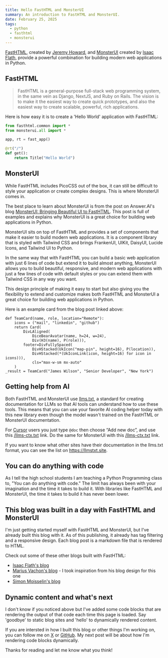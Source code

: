 ```yaml
---
title: Hello FastHTML and MonsterUI
summary: An introduction to FastHTML and MonsterUI.
date: February 25, 2025
tags:
  - python
  - fasthtml
  - monsterui
---
```


[FastHTML](https://fastht.ml), created by [Jeremy Howard](https://x.com/jeremyphoward), and [MonsterUI](https://monsterui.answer.ai) created by [Isaac Flath](https://x.com/isaac_flath), provide a powerful combination for building modern web applications in Python.

## FastHTML

>FastHTML is a general-purpose full-stack web programming system, in the same vein as Django, NextJS, and Ruby on Rails. The vision is to make it the easiest way to create quick prototypes, and also the easiest way to create scalable, powerful, rich applications.

Here is how easy it is to create a 'Hello World' application with FastHTML:
```python
from fasthtml.common import *
from monsterui.all import *

app, rt = fast_app()

@rt("/")
def get():
    return Title("Hello World")
```

## MonsterUI

While FastHTML includes PicoCSS out of the box, it can still be difficult to style your application or create complex designs. This is where MonsterUI comes in.

The best place to learn about MonsterUI is from the post on Answer.AI's blog [MonsterUI: Bringing Beautiful UI to FastHTML](https://www.answer.ai/posts/2025-01-15-monsterui.html). This post is full of examples and explains why MonsterUI is a great choice for building web applications in Python.

MonsterUI sits on top of FastHTML and provides a set of components that make it easier to build modern web applications. It is a component library that is styled with Tailwind CSS and brings FrankenUI, UIKit, DaisyUI, Lucide Icons, and Tailwind UI to Python.

In the same way that with FastHTML you can build a basic web application with just 6 lines of code but extend it to build almost anything, MonsterUI allows you to build beautiful, responsive, and modern web applications with just a few lines of code with default styles or you can extend them with Tailwind CSS in any way you want.

This design principle of making it easy to start but also giving you the flexibility to extend and customize makes both FastHTML and MonsterUI a great choice for building web applications in Python.

Here is an example card from the blog post linked above:
```python:show:run
def TeamCard(name, role, location="Remote"):
    icons = ("mail", "linkedin", "github")
    return Card(
        DivLAligned(
            DiceBearAvatar(name, h=24, w=24),
            Div(H3(name), P(role))),
        footer=DivFullySpaced(
            DivHStacked(UkIcon("map-pin", height=16), P(location)),
            DivHStacked(*(UkIconLink(icon, height=16) for icon in icons))),
            cls="max-w-sm mx-auto"
    )
_result = TeamCard("James Wilson", "Senior Developer", "New York")
```
## Getting help from AI

Both FastHTML and MonsterUI use [llms.txt](https://llmstxt.org), a standard for creating documentation for LLMs so that AI tools can understand how to use these tools. This means that you can use your favorite AI coding helper today with this new library even though the model wasn't trained on the FastHTML or MonsterUI documentation.

For [Cursor](https://www.cursor.com) users you just type `@doc` then choose “Add new doc”, and use this [/llms-ctx.txt](https://docs.fastht.ml/llms-ctx.txt) link. Do the same for MonsterUI with this [/llms-ctx.txt](https://raw.githubusercontent.com/AnswerDotAI/MonsterUI/refs/heads/main/docs/llms-ctx.txt) link.

If you want to know what other sites have their documentation in the llms.txt format, you can see the list on <https://llmstxt.site>.

## You can do anything with code

As I tell the high school students I am teaching a Python Programming class to, "You can do anything with code." The limit has always been with your imagination and the time it takes to build it. With libraries like FastHTML and MonsterUI, the time it takes to build it has never been lower.

## This blog was built in a day with FastHTML and MonsterUI

I'm just getting started myself with FastHTML and MonsterUI, but I've already built this blog with it. As of this publishing, it already has tag filtering and a responsive design. Each blog post is a markdown file that is rendered to HTML.

Check out some of these other blogs built with FastHTML:

- [Isaac Flath's blog](https://isaac.up.railway.app)
- [Marius Vachon's blog](https://blog.mariusvach.com) - I took inspiration from his blog design for this one
- [Simon Moisselin's blog](https://simn.fr)

## Dynamic content and what's next

I don't know if you noticed above but I've added some code blocks that are rendering the output of that code each time this page is loaded. Say 'goodbye' to static blog sites and 'hello' to dynamically rendered content.

If you are intersted in how I built this blog or other things I'm working on, you can follow me on [X](https://x.com/drewecherd) or [GitHub](https://github.com/decherd). My next post will be about how I'm rendering code blocks dynamically.

Thanks for reading and let me know what you think!